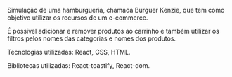 Simulação de uma hamburgueria, chamada Burguer Kenzie, que tem como objetivo utilizar os recursos de um e-commerce. 

É possível adicionar e remover produtos ao carrinho e também utilizar os filtros pelos nomes das categorias e nomes dos produtos.

Tecnologias utilizadas:
  React,
  CSS,
  HTML.

Bibliotecas utilizadas:
  React-toastify,
  React-dom.
